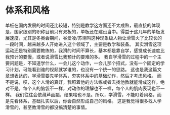 # 体系和风格

单板在国内发展的时间还比较短，特别是教学这方面还不太成熟，最直接的体现是，国家级别的职称目前只有双板的，单板还在建设当中。得益于这几年的单板发展速度，尤其是冬奥会期间，谷爱凌/苏翊鸣这种现象级人物让滑雪火了比较长的一段时间，越来越多人开始进入这个领域了，主要是教学和装备。
其实滑雪这项运动还是特别需要教练的，我滑的时间不算长，基本都是靠自学，感觉成长速度比我预计的要慢，或者说滑雪比我预计的要难的多。
我自学滑雪的过程中的一个主要问题是，不知道学什么，一会儿这个动作，一会儿那个招式，没有一个固定的学习计划，可能看到谁的视频就学谁的，也没有一个统一的思路。
这也是我这篇文章想表达的，学滑雪要先学体系，夯实体系中的基础动作，然后才考虑风格。
而不是说，哎，这个人滑的真好，我照着他的方法练或者去找他教就能滑成这样。绝对不是。每个人的脑袋不一样，对动作的理解也不一样，每个人的肌肉表现也不一样。
我们往往会依葫芦画瓢，结果啥也不是。所以，学滑雪，不能盯着风格，而是先看体系，基础扎实以后，你会自然形成自己的风格。
这是我觉得很多找人学滑雪的，甚至教滑雪的都没搞清楚的事情。
